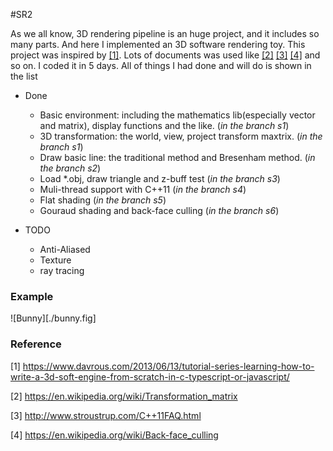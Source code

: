 #SR2

As we all know, 3D rendering pipeline is an huge project, and it includes so many parts. And here I implemented an 3D software rendering toy. This project was inspired by [\[1\]][1]. Lots of documents was used like [\[2\]][2] [\[3\]][3] [\[4\]][4] and so on. I coded it in 5 days. All of things I had done and will do is shown in the list

+ Done
  - Basic environment: including the mathematics lib(especially vector and matrix), display functions and the like. (*in the branch s1*)
  - 3D transformation: the world, view, project transform maxtrix. (*in the branch s1*)
  - Draw basic line: the traditional method and Bresenham method. (*in the branch s2*)
  - Load \*.obj, draw triangle and z-buff test (*in the branch s3*) 
  - Muli-thread support with C++11 (*in the branch s4*)
  - Flat shading (*in the branch s5*)
  - Gouraud shading and back-face culling (*in the branch s6*)
  
+ TODO
   - Anti-Aliased
   - Texture
   - ray tracing
 
### Example

![Bunny][./bunny.fig]

### Reference
\[1\] https://www.davrous.com/2013/06/13/tutorial-series-learning-how-to-write-a-3d-soft-engine-from-scratch-in-c-typescript-or-javascript/
   
\[2\] https://en.wikipedia.org/wiki/Transformation_matrix
   
\[3\] http://www.stroustrup.com/C++11FAQ.html
   
\[4\] https://en.wikipedia.org/wiki/Back-face_culling
   
[1]:https://www.davrous.com/2013/06/13/tutorial-series-learning-how-to-write-a-3d-soft-engine-from-scratch-in-c-typescript-or-javascript/
[2]:https://en.wikipedia.org/wiki/Transformation_matrix
[3]:http://www.stroustrup.com/C++11FAQ.html
[4]:https://en.wikipedia.org/wiki/Back-face_culling
